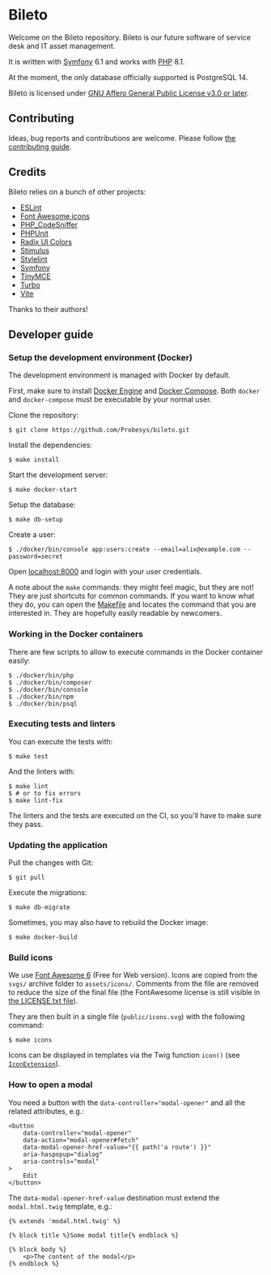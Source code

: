 # Bileto

Welcome on the Bileto repository. Bileto is our future software of service desk and IT asset management.

It is written with [Symfony](https://symfony.com/) 6.1 and works with [PHP](https://www.php.net/) 8.1.

At the moment, the only database officially supported is PostgreSQL 14.

Bileto is licensed under [GNU Affero General Public License v3.0 or later](LICENSE.txt).

## Contributing

Ideas, bug reports and contributions are welcome. Please follow [the contributing guide](CONTRIBUTING.md).

## Credits

Bileto relies on a bunch of other projects:

- [ESLint](https://eslint.org/)
- [Font Awesome icons](https://fontawesome.com)
- [PHP\_CodeSniffer](https://github.com/squizlabs/PHP_CodeSniffer)
- [PHPUnit](https://phpunit.de/)
- [Radix UI Colors](https://www.radix-ui.com/colors)
- [Stimulus](https://stimulus.hotwired.dev/)
- [Stylelint](https://stylelint.io/)
- [Symfony](https://symfony.com/)
- [TinyMCE](https://www.tiny.cloud/tinymce/)
- [Turbo](https://turbo.hotwired.dev/)
- [Vite](https://vitejs.dev/)

Thanks to their authors!

## Developer guide

### Setup the development environment (Docker)

The development environment is managed with Docker by default.

First, make sure to install [Docker Engine](https://docs.docker.com/engine/install/) and [Docker Compose](https://docs.docker.com/compose/install/). Both `docker` and `docker-compose` must be executable by your normal user.

Clone the repository:

```console
$ git clone https://github.com/Probesys/bileto.git
```

Install the dependencies:

```console
$ make install
```

Start the development server:

```console
$ make docker-start
```

Setup the database:

```console
$ make db-setup
```

Create a user:

```console
$ ./docker/bin/console app:users:create --email=alix@example.com --password=secret
```

Open [localhost:8000](http://localhost:8000) and login with your user credentials.

A note about the `make` commands: they might feel magic, but they are not!
They are just shortcuts for common commands.
If you want to know what they do, you can open the [Makefile](Makefile) and locates the command that you are interested in.
They are hopefully easily readable by newcomers.

### Working in the Docker containers

There are few scripts to allow to execute commands in the Docker container easily:

```console
$ ./docker/bin/php
$ ./docker/bin/composer
$ ./docker/bin/console
$ ./docker/bin/npm
$ ./docker/bin/psql
```

### Executing tests and linters

You can execute the tests with:

```console
$ make test
```

And the linters with:

```console
$ make lint
$ # or to fix errors
$ make lint-fix
```

The linters and the tests are executed on the CI, so you'll have to make sure they pass.

### Updating the application

Pull the changes with Git:

```console
$ git pull
```

Execute the migrations:

```console
$ make db-migrate
```

Sometimes, you may also have to rebuild the Docker image:

```console
$ make docker-build
```

### Build icons

We use [Font Awesome 6](https://fontawesome.com/v6/download) (Free for Web version).
Icons are copied from the `svgs/` archive folder to `assets/icons/`.
Comments from the file are removed to reduce the size of the final file (the FontAwesome license is still visible in [the LICENSE.txt file](assets/icons/LICENSE.txt)).

They are then built in a single file (`public/icons.svg`) with the following command:

```console
$ make icons
```

Icons can be displayed in templates via the Twig function `icon()` (see [`IconExtension`](src/Twig/IconExtension.php)).

### How to open a modal

You need a button with the `data-controller="modal-opener"` and all the related attributes, e.g.:

```twig
<button
    data-controller="modal-opener"
    data-action="modal-opener#fetch"
    data-modal-opener-href-value="{{ path('a route') }}"
    aria-haspopup="dialog"
    aria-controls="modal"
>
    Edit
</button>
```

The `data-modal-opener-href-value` destination must extend the `modal.html.twig` template, e.g.:

```twig
{% extends 'modal.html.twig' %}

{% block title %}Some modal title{% endblock %}

{% block body %}
    <p>The content of the modal</p>
{% endblock %}
```
